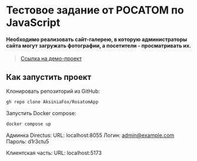 



# Тестовое задание от РОСАТОМ по JavaScript
#### Необходимо реализовать сайт-галерею, в которую администраторы сайта могут загружать фотографии, а посетители - просматривать их.
> <a target="_blank" href="/">Ссылка на демо-проект</a>

## Как запустить проект
Клонировать репозиторий из GitHub:
```bash
gh repo clone AksiniaFox/RosatomApp
```

Запустить Docker compose:
```bash
docker compose up
```

Админка Directus:
    URL: localhost:8055 
    Логин: admin@example.com
    Пароль: d1r3ctu5


Клиентская часть: 
    URL: localhost:5173